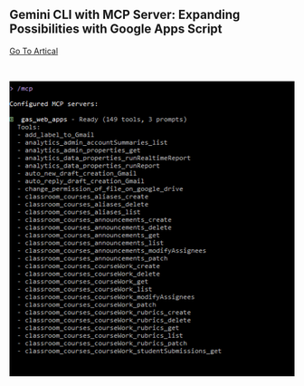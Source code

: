 
## Gemini CLI with MCP Server: Expanding Possibilities with Google Apps Script

[Go To Artical](https://medium.com/google-cloud/gemini-cli-with-mcp-server-expanding-possibilities-with-google-apps-script-4626c661ac81)

<br>

![alt text](list.PNG)